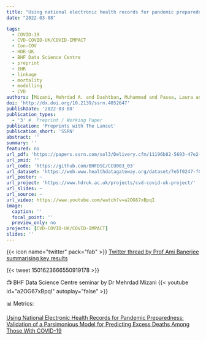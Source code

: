 ```yaml
---
title: "Using national electronic health records for pandemic preparedness: validation of a parsimonious model for predicting excess deaths among those with COVID-19"
date: "2022-03-08"

tags:
  - COVID-19
  - CVD-COVID-UK/COVID-IMPACT
  - Con-COV
  - HDR-UK
  - BHF Data Science Centre
  - preprint
  - EHR
  - linkage
  - mortality
  - modelling
  - CVD
authors: [Mizani, Mehrdad A. and Dashtban, Muhammad and Pasea, Laura and Lai, Alvina and Thygesen, Johan Hilge and Tomlinson, Christopher and Handy, Alex and Mamza, Jil Billy and Morris, Tamsin and Khalid, Sara and Zaccardi, Francesco and Macleod, Mary J. and Torabi, Fatemeh and Canoy, Dexter and Akbari, Ashley and Berry, Colin and Bolton, Thomas and Nolan, John and Khunti, Kamlesh and Denaxas, Spiros and Hemingway, Harry and Sudlow, Cathie and Banerjee, Amitava and Consortium, CVD-COVID-UK]
doi: 'http://dx.doi.org/10.2139/ssrn.4052647'
publishDate: '2022-03-08'
publication_types:
  - '3' #  Preprint / Working Paper
publication: 'Preprints with The Lancet'
publication_short: 'SSRN'
abstract: ''
summary: ''
featured: no
url_pdf: 'https://papers.ssrn.com/sol3/Delivery.cfm/11196b82-5693-47e2-8f84-d8f9a93e7894-MECA.pdf?abstractid=4052647&mirid=1'
url_pmid: ''
url_code: 'https://github.com/BHFDSC/CCU003_03'
url_dataset: 'https://web.www.healthdatagateway.org/dataset/7e5f0247-f033-4f98-aed3-3d7422b9dc6d'
url_poster: ~
url_project: 'https://www.hdruk.ac.uk/projects/cvd-covid-uk-project/'
url_slides: ~
url_source: ~
url_video: https://www.youtube.com/watch?v=a2OG67xBpqI
image:
  caption: ''
  focal_point: ''
  preview_only: no
projects: [CVD-COVID-UK/COVID-IMPACT]
slides: ''
---
```


{{< icon name="twitter" pack="fab" >}} [Twitter thread by Prof Ami Banerjee summarising key results](https://twitter.com/amibanerjee1/status/1501623666550919178)  

{{< tweet 1501623666550919178 >}}


📺 BHF Data Science Centre seminar by Dr Mehrdad Mizani 
{{< youtube id="a2OG67xBpqI" autoplay="false" >}}

📊 Metrics:

<script type="text/javascript" src="//cdn.plu.mx/widget-details.js"></script>
<a href="https://plu.mx/plum/a/?doi=10.2139%2Fssrn.4052647" class="plumx-details" data-site="plum" data-hide-when-empty="true">Using National Electronic Health Records for Pandemic Preparedness: Validation of a Parsimonious Model for Predicting Excess Deaths Among Those With COVID-19</a>

<script type='text/javascript' src='https://d1bxh8uas1mnw7.cloudfront.net/assets/embed.js'></script>
<div data-badge-details="right" data-badge-type="medium-donut" data-doi="10.2139/ssrn.4052647" data-hide-no-mentions="true" class="altmetric-embed"></div>